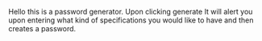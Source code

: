 Hello this is a password generator. Upon clicking generate It will alert you upon entering what kind of specifications you would like to have and then creates a password.
